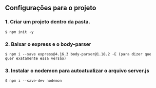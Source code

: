 ## Configurações para o projeto
### 1. Criar um projeto dentro da pasta.
```
$ npm init -y
```
### 2. Baixar o express e o body-parser
```
$ npm i --save express@4.16.3 body-parser@1.18.2 -E (para dizer que quer exatamente essa versão)
```
### 3. Instalar o nodemon para autoatualizar o arquivo server.js
```
$ npm i --save-dev nodemon
```